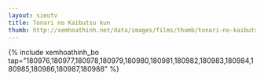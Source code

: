 ```yaml
---
layout: sieutv
title: Tonari no Kaibutsu kun
thumb: http://xemhoathinh.net/data/images/films/thumb/tonari-no-kaibutsu-kun-tonari-no-kaibutsu-kun-2012.jpg
---
```

{% include xemhoathinh_bo tap="180976,180977,180978,180979,180980,180981,180982,180983,180984,180985,180986,180987,180988" %} 
